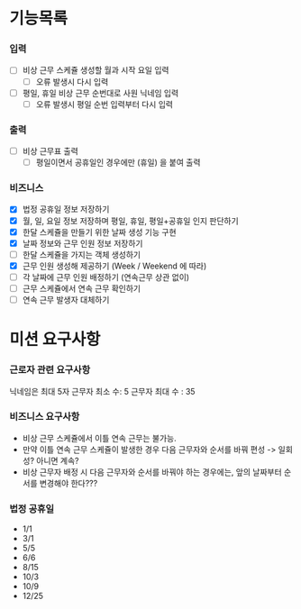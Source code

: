 # 기능목록

### 입력
- [ ] 비상 근무 스케쥴 생성할 월과 시작 요일 입력
  - [ ] 오류 발생시 다시 입력
- [ ] 평일, 휴일 비상 근무 순번대로 사원 닉네임 입력
  - [ ] 오류 발생시 평일 순번 입력부터 다시 입력

### 출력
- [ ] 비상 근무표 출력
  - [ ] 평일이면서 공휴일인 경우에만 (휴일) 을 붙여 출력

### 비즈니스
- [x] 법정 공휴일 정보 저장하기
- [x] 월, 일, 요일 정보 저장하며 평일, 휴일, 평일+공휴일 인지 판단하기
- [x] 한달 스케쥴을 만들기 위한 날짜 생성 기능 구현
- [x] 날짜 정보와 근무 인원 정보 저장하기
- [ ] 한달 스케쥴을 가지는 객체 생성하기
- [x] 근무 인원 생성해 제공하기 (Week / Weekend 에 따라)
- [ ] 각 날짜에 근무 인원 배정하기 (연속근무 상관 없이)
- [ ] 근무 스케쥴에서 연속 근무 확인하기
- [ ] 연속 근무 발생자 대체하기

# 미션 요구사항
### 근로자 관련 요구사항
닉네임은 최대 5자
근무자 최소 수: 5
근무자 최대 수 : 35

### 비즈니스 요구사항
- 비상 근무 스케쥴에서 이틀 연속 근무는 불가능.
- 만약 이틀 연속 근무 스케쥴이 발생한 경우 다음 근무자와 순서를 바꿔 편성 -> 일회성? 아니면 계속?
- 비상 근무자 배정 시 다음 근무자와 순서를 바꿔야 하는 경우에는, 앞의 날짜부터 순서를 변경해야 한다???

### 법정 공휴일
- 1/1
- 3/1
- 5/5
- 6/6
- 8/15
- 10/3
- 10/9
- 12/25
